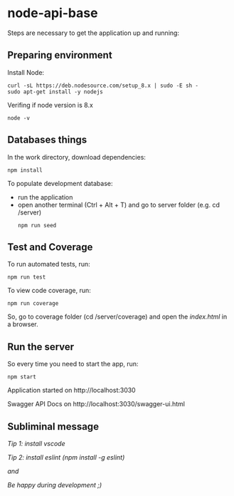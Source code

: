 # node-api-base

Steps are necessary to get the application up and running:

## Preparing environment

Install Node: 
```
curl -sL https://deb.nodesource.com/setup_8.x | sudo -E sh -
sudo apt-get install -y nodejs
```

Verifing if node version is 8.x
```
node -v
```

## Databases things

In the work directory, download dependencies:
```
npm install
```

To populate development database:
 - run the application
 - open another terminal (Ctrl + Alt + T) and go to server folder (e.g. cd /server)
    ```
    npm run seed
    ```

## Test and Coverage

To run automated tests, run:
```
npm run test
```

To view code coverage, run:
```
npm run coverage
```
So, go to coverage folder (cd /server/coverage) and open the _index.html_ in a browser.

## Run the server

So every time you need to start the app, run:
```
npm start
```

Application started on http://localhost:3030

Swagger API Docs on http://localhost:3030/swagger-ui.html

## Subliminal message

_Tip 1: install vscode_

_Tip 2: install eslint (npm install -g eslint)_

_and_

_Be happy during development ;)_
